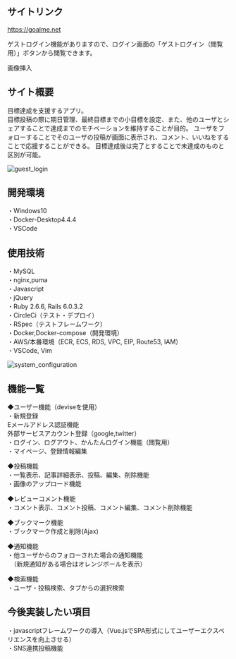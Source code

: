 ## サイトリンク

https://goalme.net

ゲストログイン機能がありますので、ログイン画面の「ゲストログイン（閲覧用）」ボタンから閲覧できます。

画像挿入

## サイト概要

目標達成を支援するアプリ。  
目標投稿の際に期日管理、最終目標までの小目標を設定、また、他のユーザとシェアすることで達成までのモチベーションを維持することが目的。
ユーザをフォローすることでそのユーザの投稿が画面に表示され、コメント、いいねをすることで応援することができる。
目標達成後は完了とすることで未達成のものと区別が可能。

![guest_login](https://user-images.githubusercontent.com/60570329/202889327-45570040-2625-44e8-af00-97c7e8296a8d.gif)


## 開発環境
・Windows10  
・Docker-Desktop4.4.4  
・VSCode  


## 使用技術

・MySQL  
・nginx,puma  
・Javascript  
・jQuery  
・Ruby 2.6.6, Rails 6.0.3.2  
・CircleCi（テスト・デプロイ）  
・RSpec（テストフレームワーク）  
・Docker,Docker-compose（開発環境）  
・AWS/本番環境（ECR, ECS, RDS, VPC, EIP, Route53, IAM）  
・VSCode, Vim  

![system_configuration](https://user-images.githubusercontent.com/60570329/202889335-4a475946-5d14-45b1-8ecc-ff8d2216b7b6.png)


## 機能一覧

◆ユーザー機能（deviseを使用）  
・新規登録  
Eメールアドレス認証機能  
外部サービスアカウント登録（google,twitter）  
・ログイン、ログアウト、かんたんログイン機能（閲覧用）  
・マイページ、登録情報編集  

◆投稿機能  
・一覧表示、記事詳細表示、投稿、編集、削除機能  
・画像のアップロード機能  

◆レビューコメント機能  
・コメント表示、コメント投稿、コメント編集、コメント削除機能  

◆ブックマーク機能  
・ブックマーク作成と削除(Ajax)  

◆通知機能  
・他ユーザからのフォローされた場合の通知機能  
　（新規通知がある場合はオレンジボールを表示）  

◆検索機能  
・ユーザ・投稿検索、タブからの選択検索  

## 今後実装したい項目

・javascriptフレームワークの導入（Vue.jsでSPA形式にしてユーザーエクスペリエンスを向上させる）  
・SNS連携投稿機能  
